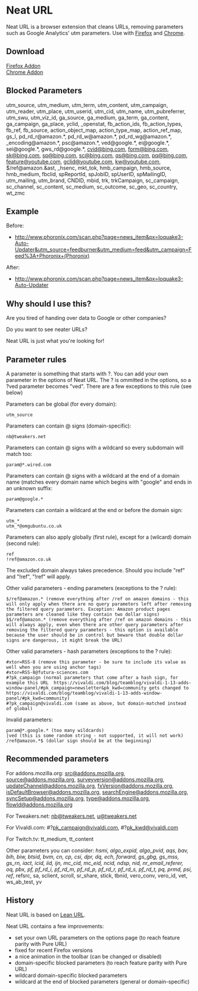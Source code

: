 # Neat URL

Neat URL is a browser extension that cleans URLs, removing parameters such as Google Analytics' utm parameters. Use with [Firefox][] and [Chrome][].

[Firefox]: https://addons.mozilla.org/en-US/firefox/addon/neat-url/
[Chrome]: https://chrome.google.com/webstore/detail/neat-url/jchobbjgibcahbheicfocecmhocglkco

## Download

[Firefox Addon](https://addons.mozilla.org/en-US/firefox/addon/neat-url/)  
[Chrome Addon](https://chrome.google.com/webstore/detail/neat-url/jchobbjgibcahbheicfocecmhocglkco)

## Blocked Parameters

utm_source, utm_medium, utm_term, utm_content, utm_campaign, utm_reader, utm_place, utm_userid, utm_cid, utm_name, utm_pubreferrer, utm_swu, utm_viz_id, ga_source, ga_medium, ga_term, ga_content, ga_campaign, ga_place, yclid, _openstat, fb_action_ids, fb_action_types, fb_ref, fb_source, action_object_map, action_type_map, action_ref_map, gs_l, pd_rd_r@amazon.&ast;, pd_rd_w@amazon.&ast;, pd_rd_wg@amazon.&ast;, _encoding@amazon.&ast;, psc@amazon.&ast;, ved@google.&ast;, ei@google.&ast;, sei@google.&ast;, gws_rd@google.&ast;, cvid@bing.com, form@bing.com, sk@bing.com, sp@bing.com, sc@bing.com, qs@bing.com, pq@bing.com, feature@youtube.com, gclid@youtube.com, kw@youtube.com, $/ref@amazon.&ast, _hsenc, mkt_tok, hmb_campaign, hmb_source, hmb_medium, fbclid, spReportId, spJobID, spUserID, spMailingID, utm_mailing, utm_brand, CNDID, mbid, trk, trkCampaign, sc_campaign, sc_channel, sc_content, sc_medium, sc_outcome, sc_geo, sc_country, wt_zmc

## Example

Before:
* http://www.phoronix.com/scan.php?page=news_item&px=Ioquake3-Auto-Updater&utm_source=feedburner&utm_medium=feed&utm_campaign=Feed%3A+Phoronix+(Phoronix)

After:
* http://www.phoronix.com/scan.php?page=news_item&px=Ioquake3-Auto-Updater

## Why should I use this?

Are you tired of handing over data to Google or other companies?

Do you want to see neater URLs?

Neat URL is just what you're looking for!

## Parameter rules
A parameter is something that starts with ?. You can add your own parameter in the options of Neat URL. The ? is ommitted in the options, so a ?ved parameter becomes "ved". There are a few exceptions to this rule (see below)

Parameters can be global (for every domain):

    utm_source

Parameters can contain @ signs (domain-specific):

    nb@tweakers.net
    
Parameters can contain @ signs with a wildcard so every subdomain will match too:

    param@*.wired.com
    
Parameters can contain @ signs with a wildcard at the end of a domain name (matches every domain name which begins with "google" and ends in an unknown suffix:

    param@google.*

Parameters can contain a wildcard at the end or before the domain sign:

    utm_*
    utm_*@omgubuntu.co.uk

Parameters can also apply globally (first rule), except for a (wilcard) domain (second rule):

	ref
	!ref@amazon.co.uk

The excluded domain always takes precedence. Should you include "ref" and "!ref", "!ref" will apply.

Other valid parameters - ending parameters (exceptions to the ? rule):

	$/ref@amazon.* (remove everything after /ref on amazon domains - this will only apply when there are no query parameters left after removing the filtered query parameters. Exception: Amazon product pages parameters are cleaned like they contain two dollar signs)
	$$/ref@amazon.* (remove everything after /ref on amazon domains - this will always apply, even when there are other query parameters after removing the filtered query parameters - this option is available because the user should be in control but beware that double dollar signs are dangerous, it might break the URL)

Other valid parameters - hash parameters (exceptions to the ? rule):

	#xtor=RSS-8 (remove this parameter - be sure to include its value as well when you are using anchor tags)
	#xtor=RSS-8@futura-sciences.com
	#?pk_campaign (normal parameters that come after a hash sign, for example this URL  https://vivaldi.com/blog/teamblog/vivaldi-1-13-adds-window-panel/#pk_campaign=newsletter&pk_kwd=community gets changed to https://vivaldi.com/blog/teamblog/vivaldi-1-13-adds-window-panel/#pk_kwd=community)
	#?pk_campaign@vivaldi.com (same as above, but domain-matched instead of global)

Invalid parameters:
    
    param@*.google.* (too many wildcards)
    |ved (this is some random string - not supported, it will not work)
    /ref@amazon.*$ (dollar sign should be at the beginning)

## Recommended parameters
For addons.mozilla.org:
src@addons.mozilla.org, source@addons.mozilla.org, surveyversion@addons.mozilla.org, updateChannel@addons.mozilla.org, fxVersion@addons.mozilla.org, isDefaultBrowser@addons.mozilla.org, searchEngine@addons.mozilla.org, syncSetup@addons.mozilla.org, type@addons.mozilla.org, flowId@addons.mozilla.org

For Tweakers.net:
nb@tweakers.net, u@tweakers.net

For Vivaldi.com:
#?pk_campaign@vivaldi.com, #?pk_kwd@vivaldi.com

For Twitch.tv:
tt_medium, tt_content

Other parameters you can consider:
_hsmi, algo_expid, algo_pvid, aqs, bav, bih, biw, btsid, bvm, cn, cp, csi, dpr, dq, ech, forward, gs_gbg, gs_mss, gs_rn, iact, icid, iid, ijn, mc_cid, mc_eid, ncid, ndsp, nid, nr_email_referer, oq, pbx, pf, pf_rd_i, pf_rd_m, pf_rd_p, pf_rd_r, pf_rd_s, pf_rd_t, pq, prmd, psi, ref_, refsrc, sa, sclient, scroll, sr_share, stick, tbnid, vero_conv, vero_id, vet, ws_ab_test, yv

## History
Neat URL is based on [Lean URL](https://github.com/xmikro/lean-url/).

Neat URL contains a few improvements:
* set your own URL parameters on the options page (to reach feature parity with Pure URL)
* fixed for recent Firefox versions
* a nice animation in the toolbar (can be changed or disabled)
* domain-specific blocked parameters (to reach feature parity with Pure URL)
* wildcard domain-specific blocked parameters
* wildcard at the end of blocked parameters (general or domain-specific)
